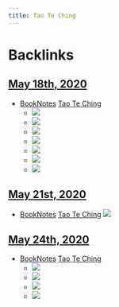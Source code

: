 ```yaml
---
title: Tao Te Ching
---
```



# Backlinks
## [May 18th, 2020](<May 18th, 2020>)
- [BookNotes](<BookNotes>) [Tao Te Ching](<Tao Te Ching>)
    - ![](https://firebasestorage.googleapis.com/v0/b/firescript-577a2.appspot.com/o/imgs%2Fapp%2FDoomHammer%2FRnGQw-2vHI.png?alt=media&token=61fbfa29-081b-4b0a-88d0-6b009cbfaa94)
    - ![](https://firebasestorage.googleapis.com/v0/b/firescript-577a2.appspot.com/o/imgs%2Fapp%2FDoomHammer%2FsYxIAqIBe6.png?alt=media&token=b759e4f6-6f77-4c7a-8cc7-f1cbc8500a03)
    - ![](https://firebasestorage.googleapis.com/v0/b/firescript-577a2.appspot.com/o/imgs%2Fapp%2FDoomHammer%2Fg-gDZkT2A7.png?alt=media&token=491ae64d-d503-482f-b077-d8b403aeb794)
    - ![](https://firebasestorage.googleapis.com/v0/b/firescript-577a2.appspot.com/o/imgs%2Fapp%2FDoomHammer%2FnK3Zlq7vIF.png?alt=media&token=93c61307-432a-4fb9-a0cb-b9b58d9bd0ef)
    - ![](https://firebasestorage.googleapis.com/v0/b/firescript-577a2.appspot.com/o/imgs%2Fapp%2FDoomHammer%2FEc1vaUG7rD.png?alt=media&token=773a50e0-c055-42e6-a8d1-b4f5246a0d64)
    - ![](https://firebasestorage.googleapis.com/v0/b/firescript-577a2.appspot.com/o/imgs%2Fapp%2FDoomHammer%2F_3nPCiwHRD.png?alt=media&token=0f86c8d1-3355-43ec-a581-56838e0444e7)
    - ![](https://firebasestorage.googleapis.com/v0/b/firescript-577a2.appspot.com/o/imgs%2Fapp%2FDoomHammer%2FgFyvdHmGGL.png?alt=media&token=850f6040-7725-42b2-aa71-d80b3745c842)


## [May 21st, 2020](<May 21st, 2020>)
- [BookNotes](<BookNotes>) [Tao Te Ching](<Tao Te Ching>) ![](https://firebasestorage.googleapis.com/v0/b/firescript-577a2.appspot.com/o/imgs%2Fapp%2FDoomHammer%2FhotT4Kpy3r.png?alt=media&token=66032df2-f7c7-4d02-8c72-3de147377576)


## [May 24th, 2020](<May 24th, 2020>)
- [BookNotes](<BookNotes>) [Tao Te Ching](<Tao Te Ching>)
    - ![](https://firebasestorage.googleapis.com/v0/b/firescript-577a2.appspot.com/o/imgs%2Fapp%2FDoomHammer%2FiLrfI0BNAf.png?alt=media&token=90ffa82f-3065-43a9-91d2-918c5eb1d2b8)
    - ![](https://firebasestorage.googleapis.com/v0/b/firescript-577a2.appspot.com/o/imgs%2Fapp%2FDoomHammer%2FFG-izQu8_X.png?alt=media&token=db6e64c8-5aa8-4ddf-a42b-0dc677e93148)
    - ![](https://firebasestorage.googleapis.com/v0/b/firescript-577a2.appspot.com/o/imgs%2Fapp%2FDoomHammer%2F0cAt1W-1Os.png?alt=media&token=892ac6e5-9673-4f5b-9cda-82a2353e0f01)
    - ![](https://firebasestorage.googleapis.com/v0/b/firescript-577a2.appspot.com/o/imgs%2Fapp%2FDoomHammer%2FVKMV9OqRbP.png?alt=media&token=a6a4a068-22a3-4825-bf22-4a8a14f3c8f3)


